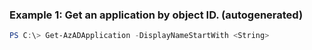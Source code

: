 ### Example 1: Get an application by object ID. (autogenerated)
```powershell
PS C:\> Get-AzADApplication -DisplayNameStartWith <String>
```


